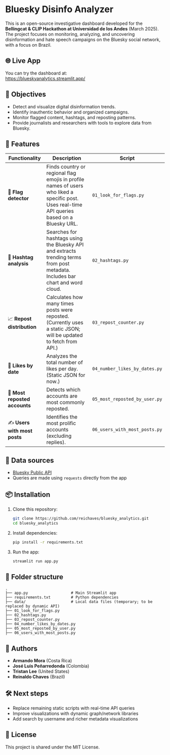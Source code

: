# Bluesky Disinfo Analyzer

This is an open-source investigative dashboard developed for the **Bellingcat & CLIP Hackathon at Universidad de los Andes** (March 2025). The project focuses on monitoring, analyzing, and uncovering disinformation and hate speech campaigns on the Bluesky social network, with a focus on Brazil.

## 🌐 Live App

You can try the dashboard at:  
https://blueskyanalytics.streamlit.app/

## 🎯 Objectives

- Detect and visualize digital disinformation trends.
- Identify inauthentic behavior and organized campaigns.
- Monitor flagged content, hashtags, and reposting patterns.
- Provide journalists and researchers with tools to explore data from Bluesky.

## 🚀 Features

| Functionality | Description | Script |
|---------------|-------------|--------|
| 🚩 **Flag detector** | Finds country or regional flag emojis in profile names of users who liked a specific post. Uses real-time API queries based on a Bluesky URL. | `01_look_for_flags.py` |
| 📅 **Hashtag analysis** | Searches for hashtags using the Bluesky API and extracts trending terms from post metadata. Includes bar chart and word cloud. | `02_hashtags.py` |
| 📈 **Repost distribution** | Calculates how many times posts were reposted. (Currently uses a static JSON; will be updated to fetch from API.) | `03_repost_counter.py` |
| 📅 **Likes by date** | Analyzes the total number of likes per day. (Static JSON for now.) | `04_number_likes_by_dates.py` |
| 🔁 **Most reposted accounts** | Detects which accounts are most commonly reposted. | `05_most_reposted_by_user.py` |
| ✍️ **Users with most posts** | Identifies the most prolific accounts (excluding replies). | `06_users_with_most_posts.py` |

## 🧠 Data sources

- [Bluesky Public API](https://docs.bsky.app/docs/api)
- Queries are made using `requests` directly from the app

## 📦 Installation

1. Clone this repository:
   ```bash
   git clone https://github.com/reichaves/bluesky_analytics.git
   cd bluesky_analytics
   ```

2. Install dependencies:
   ```bash
   pip install -r requirements.txt
   ```

3. Run the app:
   ```bash
   streamlit run app.py
   ```

## 📁 Folder structure

```
.
├── app.py                   # Main Streamlit app
├── requirements.txt         # Python dependencies
├── data/                    # Local data files (temporary; to be replaced by dynamic API)
├── 01_look_for_flags.py
├── 02_hashtags.py
├── 03_repost_counter.py
├── 04_number_likes_by_dates.py
├── 05_most_reposted_by_user.py
├── 06_users_with_most_posts.py
```

## 👥 Authors

- **Armando Mora** (Costa Rica)  
- **José Luis Peñarredonda** (Colombia)  
- **Tristan Lee** (United States)  
- **Reinaldo Chaves** (Brazil)

## 🛠 Next steps

- Replace remaining static scripts with real-time API queries
- Improve visualizations with dynamic graph/network libraries
- Add search by username and richer metadata visualizations

## 📄 License

This project is shared under the MIT License.